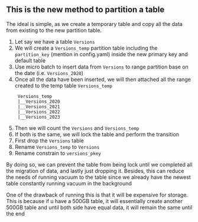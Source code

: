 ## This is the new method to partition a table

The ideal is simple, as we create a temporary table and copy all the data from existing to the new partition table.

1. Let say we have a table `Versions`
2. We will create a `Versions_temp` partition table including the `partition_key` (mention in config.yaml) inside the new primary key and default table
3. Use micro batch to insert data from `Versions` to range partition base on the date (i.e. `Versions_2020`)
4. Once all the data have been inserted, we will then attached all the range created to the temp table `Versions_temp`
   ```
    Versions_temp
    |__Versions_2020
    |__Versions_2021
    |__Versions_2022
    |__Versions_2023
   ```
5. Then we will count the `Versions` and `Versions_temp`
6. If both is the same, we will lock the table and perform the transition
7. First drop the `Versions` table
8. Rename `Versions_temp` to `Versions`
9.  Rename constrain to `versions_pkey`

By doing so, we can prevent the table from being lock until we completed all the migration of data, and lastly just dropping it.
Besides, this can reduce the needs of running vacuum to the table since we already have the newest table constantly running vacuum in the background

One of the drawback of running this is that it will be expensive for storage. This is because if u have a 500GB table, it will essentially create another 500GB table and until both side have equal data, it will remain the same until the end
